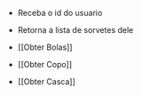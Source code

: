 - Receba o id do usuario
- Retorna a lista de sorvetes dele


- [[Obter Bolas]]
- [[Obter Copo]]
- [[Obter Casca]]